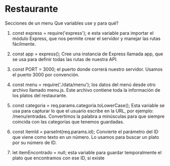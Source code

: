 # Restaurante
Secciones de un menu
Que variables use y para qué?
1. const express = require('express');
e esta variable para importar el módulo Express, que nos permite crear el servidor y manejar las rutas fácilmente.

2. const app = express();
Cree una instancia de Express llamada app, que se usa para definir todas las rutas de nuestra API.

3. const PORT = 3000;
el puerto donde correrá nuestro servidor. Usamos el puerto 3000 por convención.

4. const menu = require('./data/menu');
los datos del menú desde otro archivo llamado menu.js. Este archivo contiene toda la información de los platos del restaurante.

5. const categoria = req.params.categoria.toLowerCase();
Esta variable se usa para capturar lo que el usuario escribe en la URL, por ejemplo: /menu/entradas. Convertimos la palabra a minúsculas para que siempre coincida con las categorías que tenemos guardadas.

6. const itemId = parseInt(req.params.id);
Convierte el parámetro del ID que viene como texto en un número. Lo usamos para buscar un plato por su número de ID.

7. let itemEncontrado = null;
esta variable para guardar temporalmente el plato que encontramos con ese ID, si existe
